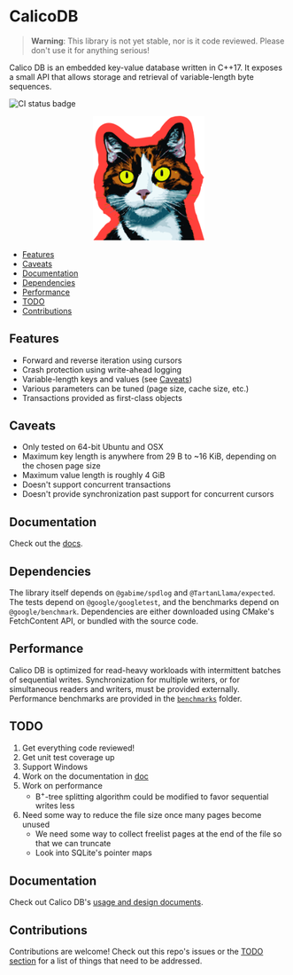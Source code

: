 # CalicoDB

> **Warning**: This library is not yet stable, nor is it code reviewed. 
> Please don't use it for anything serious!

Calico DB is an embedded key-value database written in C++17.
It exposes a small API that allows storage and retrieval of variable-length byte sequences.

![CI status badge](https://github.com/andy-byers/CalicoDB/actions/workflows/actions.yml/badge.svg)

<div align="center">
    <img src="doc/mascot.png" style="width: 40%; max-width: 400px" />
</div>

+ [Features](#features)
+ [Caveats](#caveats)
+ [Documentation](#documentation)
+ [Dependencies](#dependencies)
+ [Performance](#performance)
+ [TODO](#todo)
+ [Contributions](#contributions)

## Features
+ Forward and reverse iteration using cursors
+ Crash protection using write-ahead logging
+ Variable-length keys and values (see [Caveats](#caveats))
+ Various parameters can be tuned (page size, cache size, etc.)
+ Transactions provided as first-class objects

## Caveats
+ Only tested on 64-bit Ubuntu and OSX
+ Maximum key length is anywhere from 29 B to ~16 KiB, depending on the chosen page size
+ Maximum value length is roughly 4 GiB
+ Doesn't support concurrent transactions
+ Doesn't provide synchronization past support for concurrent cursors

## Documentation
Check out the [docs](doc/doc.md).

## Dependencies
The library itself depends on `@gabime/spdlog` and `@TartanLlama/expected`.
The tests depend on `@google/googletest`, and the benchmarks depend on `@google/benchmark`.
Dependencies are either downloaded using CMake's FetchContent API, or bundled with the source code.

## Performance
Calico DB is optimized for read-heavy workloads with intermittent batches of sequential writes.
Synchronization for multiple writers, or for simultaneous readers and writers, must be provided externally.
Performance benchmarks are provided in the [`benchmarks`](benchmarks) folder.

## TODO
1. Get everything code reviewed!
2. Get unit test coverage up
3. Support Windows
4. Work on the documentation in [doc](doc)
5. Work on performance
    + B<sup>+</sup>-tree splitting algorithm could be modified to favor sequential writes less
6. Need some way to reduce the file size once many pages become unused
    + We need some way to collect freelist pages at the end of the file so that we can truncate
    + Look into SQLite's pointer maps

## Documentation
Check out Calico DB's [usage and design documents](doc).

## Contributions
Contributions are welcome!
Check out this repo's issues or the [TODO section](#todo) for a list of things that need to be addressed.


